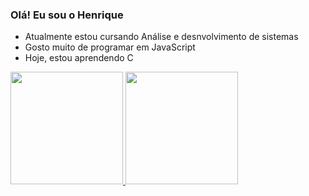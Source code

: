 ### Olá! Eu sou o Henrique



-  Atualmente estou cursando Análise e desnvolvimento de sistemas
-  Gosto muito de programar em JavaScript
-  Hoje, estou aprendendo C

<div>
<a href="https://github.com/henriquemoraescod">
<img height="180em" src="https://github-readme-stats.vercel.app/api/top-langs/?username=henriquemoraescod&layout=compact&langs_count=7&theme=dark"/>
<img height="180em" src="https://github-readme-stats.vercel.app/api?username=henriquemoraescod&show_icons=true&theme=dark&include_all_commits=true&count_private=true"/>
</div>
